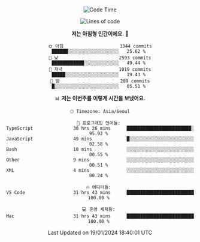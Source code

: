 <div align="center">

<br />

 <!--START_SECTION:waka-->
![Code Time](http://img.shields.io/badge/Code%20Time-1%2C953%20hrs%2037%20mins-blue)

![Lines of code](https://img.shields.io/badge/%EC%A0%80%EB%8A%94%20%EC%97%AC%ED%83%9C%EA%B9%8C%EC%A7%80%20-3.4%20million%20%EC%A4%84%EC%9D%98%20%EC%BD%94%EB%93%9C%EB%A5%BC%20%EC%9E%91%EC%84%B1%ED%96%88%EC%96%B4%EC%9A%94.-blue)

**저는 아침형 인간이에요. 🐤** 

```text
🌞 아침                     1344 commits        ██████░░░░░░░░░░░░░░░░░░░   25.62 % 
🌆 낮　                     2593 commits        ████████████░░░░░░░░░░░░░   49.44 % 
🌃 저녁                     1019 commits        █████░░░░░░░░░░░░░░░░░░░░   19.43 % 
🌙 밤　                     289 commits         █░░░░░░░░░░░░░░░░░░░░░░░░   05.51 % 
```


📊 **저는 이번주를 이렇게 시간을 보냈어요.** 

```text
🕑︎ Timezone: Asia/Seoul

💬 프로그래밍 언어들: 
TypeScript               30 hrs 26 mins      ████████████████████████░   95.92 % 
JavaScript               49 mins             █░░░░░░░░░░░░░░░░░░░░░░░░   02.58 % 
Bash                     10 mins             ░░░░░░░░░░░░░░░░░░░░░░░░░   00.55 % 
Other                    9 mins              ░░░░░░░░░░░░░░░░░░░░░░░░░   00.51 % 
XML                      4 mins              ░░░░░░░░░░░░░░░░░░░░░░░░░   00.24 % 

🔥 에디터들: 
VS Code                  31 hrs 43 mins      █████████████████████████   100.00 % 

💻 운영 체제들: 
Mac                      31 hrs 43 mins      █████████████████████████   100.00 % 
```


 Last Updated on 19/01/2024 18:40:01 UTC
<!--END_SECTION:waka-->

</div>
